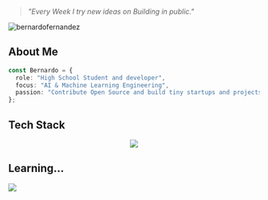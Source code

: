 > *"Every Week I try new ideas on Building in public."*

<p align="left"> <img src="https://komarev.com/ghpvc/?username=bernardofernandezz" alt="bernardofernandez" /> </p>

## About Me
```typescript
const Bernardo = {
  role: "High School Student and developer",
  focus: "AI & Machine Learning Engineering",
  passion: "Contribute Open Source and build tiny startups and projects"
};
```

## Tech Stack
<p align="center">
<img src="https://skillicons.dev/icons?i=ts,golang,react,nextjs,nodejs,,postgres,arduino,linux,py,vscode,vercel,supabase,firebase,bash,k8s,grafana,docker,googlecloud"/>
</p>

## Learning...
<p align="flex-start">
<img src="https://skillicons.dev/icons?i=aws,terraform"/>
</p>

